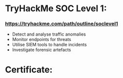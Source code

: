 # TryHackMe SOC Level 1:     

### https://tryhackme.com/path/outline/soclevel1

- Detect and analyse traffic anomalies
- Monitor endpoints for threats
- Utilise SIEM tools to handle incidents
- Investigate forensic artefacts

# Certificate:
